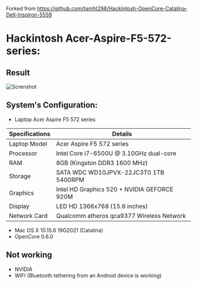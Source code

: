 Forked from https://github.com/tamht298/Hackintosh-OpenCore-Catalina-Dell-Inspiron-5559

# Hackintosh Acer-Aspire-F5-572-series:
## Result
![Screnshot](https://i.imgur.com/VELTLy5.png)
## System's Configuration:
* Laptop Acer Aspire F5 572 series

| Specifications | Details                                                         |
| -------------- | --------------------------------------------------------------- |
| Laptop Model   | Acer Aspire F5 572 series                                       |
| Processor      | Intel Core i7-6500U @ 3.10GHz dual-core                         |
| RAM            | 8GB (Kingston DDR3 1600 MHz)                                    |
| Storage        | SATA WDC WD10JPVX-22JC3T0 1TB 5400RPM                           |
| Graphics       | Intel HD Graphics 520 + NVIDIA GEFORCE 920M                     |
| Display        | LED HD 1366x768 (15.6 inches)                                   |
| Network Card   | Qualcomm atheros qca9377 Wireless Network                       |

* Mac OS X 10.15.6 19G2021 (Catalina)
* OpenCore 0.6.0

## Not working
* NVIDIA
* WIFI (Bluetooth tethering from an Android device is working)
